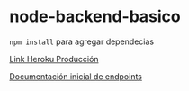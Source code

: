 # node-backend-basico
```npm install``` para agregar dependecias

[Link Heroku Producción](https://cafenode-js.herokuapp.com/#)

[Documentación inicial de endpoints](https://documenter.getpostman.com/view/5656645/TzXzCwiA)




